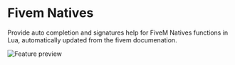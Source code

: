 # Fivem Natives

Provide auto completion and signatures help for FiveM Natives functions in Lua, automatically updated from the fivem documenation.

![Feature preview](https://github.com/wdesgardin/fivem-vscode/raw/HEAD/images/autocomplete.gif)

